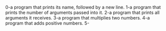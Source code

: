 0-a program that prints its name, followed by a new line.
1-a program that prints the number of arguments passed into it.
2-a program that prints all arguments it receives.
3-a program that multiplies two numbers.
4-a program that adds positive numbers.
5-
